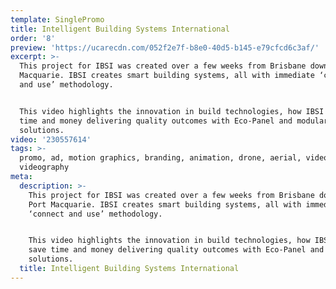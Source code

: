 ```yaml
---
template: SinglePromo
title: Intelligent Building Systems International
order: '8'
preview: 'https://ucarecdn.com/052f2e7f-b8e0-40d5-b145-e79cfcd6c3af/'
excerpt: >-
  This project for IBSI was created over a few weeks from Brisbane down to Port
  Macquarie. IBSI creates smart building systems, all with immediate ‘connect
  and use’ methodology.


  This video highlights the innovation in build technologies, how IBSI can save
  time and money delivering quality outcomes with Eco-Panel and modular
  solutions.
video: '230557614'
tags: >-
  promo, ad, motion graphics, branding, animation, drone, aerial, video,
  videography
meta:
  description: >-
    This project for IBSI was created over a few weeks from Brisbane down to
    Port Macquarie. IBSI creates smart building systems, all with immediate
    ‘connect and use’ methodology.


    This video highlights the innovation in build technologies, how IBSI can
    save time and money delivering quality outcomes with Eco-Panel and modular
    solutions.
  title: Intelligent Building Systems International
---
```


